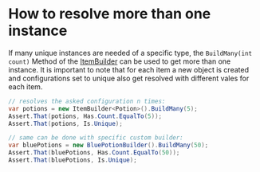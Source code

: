# How to resolve more than one instance

If many unique instances are needed of a specific type, the `BuildMany(int count)` Method of the [ItemBuilder](../api/Twizzar.Fixture/IItemBuilder-1.html) can be used to get more than one instance. It is important to note that for each item a new object is created and configurations set to unique also get resolved with different vales for each item.

```csharp
// resolves the asked configuration n times:
var potions = new ItemBuilder<Potion>().BuildMany(5);
Assert.That(potions, Has.Count.EqualTo(5));
Assert.That(potions, Is.Unique);

// same can be done with specific custom builder:
var bluePotions = new BluePotionBuilder().BuildMany(50);
Assert.That(bluePotions, Has.Count.EqualTo(50));
Assert.That(bluePotions, Is.Unique);
```
